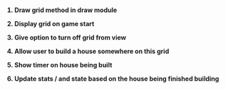 <h4> 

1. Draw grid method in draw module

2. Display grid on game start 

3. Give option to turn off grid from view 

4. Allow user to build a house somewhere on this grid

5. Show timer on house being built 

6. Update stats / and state based on the house being finished building

    


</h4>

